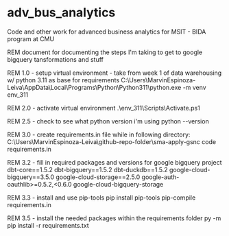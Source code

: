 # adv_bus_analytics
Code and other work for advanced business analytics for MSIT - BIDA program at CMU

REM document for documenting the steps I'm taking to get to google bigquery tansformations and stuff

REM 1.0 - setup virtual environment - take from week 1 of data warehousing w/ python 3.11 as base for requirements
C:\Users\MarvinEspinoza-Leiva\AppData\Local\Programs\Python\Python311\python.exe -m venv env_311

REM 2.0 - activate virtual environment
.\env_311\Scripts\Activate.ps1

REM 2.5 - check to see what python version i'm using
python --version

REM 3.0 - create requirements.in file while in following directory: C:\Users\MarvinEspinoza-Leiva\github-repo-folder\sma-apply-gsnc
code requirements.in

REM 3.2 - fill in required packages and versions for google bigquery project
dbt-core==1.5.2
dbt-bigquery==1.5.2
dbt-duckdb==1.5.2
google-cloud-bigquery==3.5.0
google-cloud-storage==2.5.0
google-auth-oauthlib>=0.5.2,<0.6.0
google-cloud-bigquery-storage

REM 3.3 - install and use pip-tools
pip install pip-tools
pip-compile requirements.in

REM 3.5 - install the needed packages within the requirements folder
py -m pip install -r requirements.txt